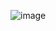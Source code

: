 ![image](https://github.com/kenjinote/DirectX11Paint/assets/2605401/92410b55-66b6-46e6-9f5f-0859a0eb8257)
